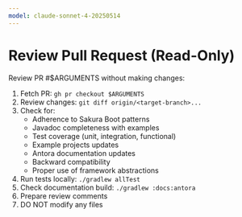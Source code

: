 ```yaml
---
model: claude-sonnet-4-20250514
---
```


# Review Pull Request (Read-Only)

Review PR #$ARGUMENTS without making changes:

1. Fetch PR: `gh pr checkout $ARGUMENTS`
2. Review changes: `git diff origin/<target-branch>...`
3. Check for:
    - Adherence to Sakura Boot patterns
    - Javadoc completeness with examples
    - Test coverage (unit, integration, functional)
    - Example projects updates
    - Antora documentation updates
    - Backward compatibility
    - Proper use of framework abstractions
4. Run tests locally: `./gradlew allTest`
5. Check documentation build: `./gradlew :docs:antora`
6. Prepare review comments
7. DO NOT modify any files
